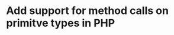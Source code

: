 Add support for method calls on primitve types in PHP
=====================================================


